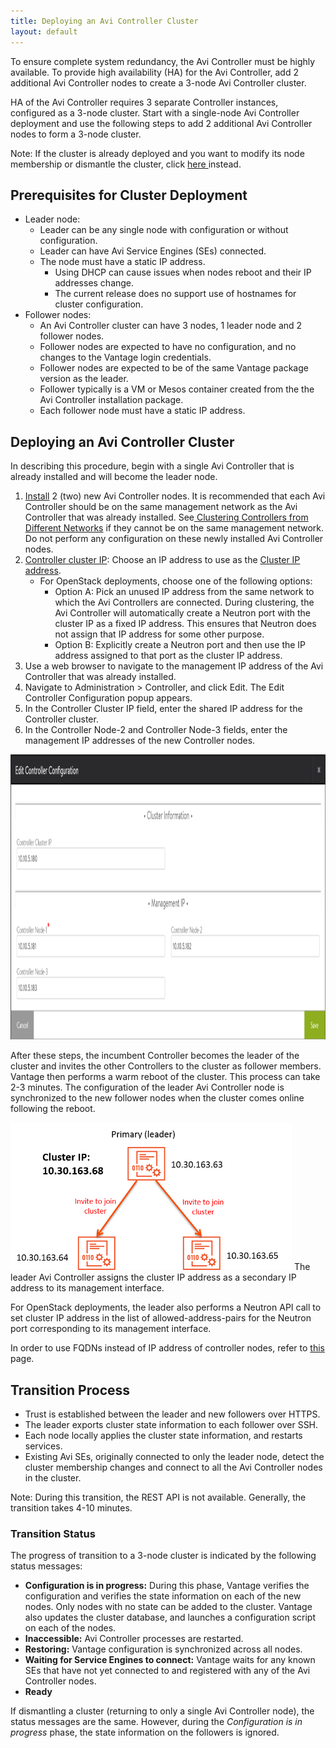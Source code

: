 ```yaml
---
title: Deploying an Avi Controller Cluster
layout: default
---
```

To ensure complete system redundancy, the Avi Controller must be highly available. To provide high availability (HA) for the Avi Controller, add 2 additional Avi Controller nodes to create a 3-node Avi Controller cluster.

HA of the Avi Controller requires 3 separate Controller instances, configured as a 3-node cluster. Start with a single-node Avi Controller deployment and use the following steps to add 2 additional Avi Controller nodes to form a 3-node cluster.

Note: If the cluster is already deployed and you want to modify its node membership or dismantle the cluster, click <a href="/docs/16.2.2/changing-avi-controller-cluster-configuration">here </a>instead.

## Prerequisites for Cluster Deployment

* Leader node:  
    * Leader can be any single node with configuration or without configuration.
    * Leader can have Avi Service Engines (SEs) connected.
    * The node must have a static IP address.  
        * Using DHCP can cause issues when nodes reboot and their IP addresses change.
        * The current release does no support use of hostnames for cluster configuration.
* Follower nodes:  
    * An Avi Controller cluster can have 3 nodes, 1 leader node and 2 follower nodes.
    * Follower nodes are expected to have no configuration, and no changes to the Vantage login credentials.
    * Follower nodes are expected to be of the same Vantage package version as the leader.
    * Follower typically is a VM or Mesos container created from the the Avi Controller installation package.
    * Each follower node must have a static IP address. 

## Deploying an Avi Controller Cluster

In describing this procedure, begin with a single Avi Controller that is already installed and will become the leader node.
<ol> 
 <li><a href="/docs/16.2.2/installation-guides/">Install</a> 2 (two) new Avi Controller nodes. It is recommended that each Avi Controller should be on the same management network as the Avi Controller that was already installed. See<a href="/docs/16.2.2/clustering-controllers-from-different-networks"> Clustering Controllers from Different Networks</a> if they cannot be on the same management network. Do not perform any configuration on these newly installed Avi Controller nodes.</li> 
 <li><a href="/docs/16.2.2/controller-cluster-ip">Controller cluster IP</a>: Choose an IP address to use as the <a href="/docs/16.2.2/controller-cluster-ip">Cluster IP address</a>. 
  <ul> 
   <li>For OpenStack deployments, choose one of the following options: 
    <ul> 
     <li>Option A: Pick an unused IP address from the same network to which the Avi Controllers are connected. During clustering, the Avi Controller will automatically create a Neutron port with the cluster IP as a fixed IP address. This ensures that Neutron does not assign that IP address for some other purpose.</li> 
     <li>Option B: Explicitly create a Neutron port and then use the IP address assigned to that port as the cluster IP address.</li> 
    </ul> </li> 
  </ul> </li> 
 <li>Use a web browser to navigate to the management IP address of the Avi Controller that was already installed.</li> 
 <li>Navigate to Administration &gt; Controller, and click Edit. The Edit Controller Configuration popup appears.</li> 
 <li>In the Controller Cluster IP field, enter the shared IP address for the Controller cluster.</li> 
 <li>In the Controller Node-2 and Controller Node-3 fields, enter the management IP addresses of the new Controller nodes.</li> 
</ol> 

<a href="img/cluster-config-example.png"><img class="alignnone size-full wp-image-10604" src="img/cluster-config-example.png" alt="cluster-config-example" width="1140" height="456"></a>

After these steps, the incumbent Controller becomes the leader of the cluster and invites the other Controllers to the cluster as follower members. Vantage then performs a warm reboot of the cluster. This process can take 2-3 minutes. The configuration of the leader Avi Controller node is synchronized to the new follower nodes when the cluster comes online following the reboot.

<a href="img/admin-ctlr-cluster-topo-small-1.png"><img class="alignnone size-full wp-image-5396" src="img/admin-ctlr-cluster-topo-small-1.png" alt="admin-ctlr-cluster-topo-small" width="450" height="236"></a>
The leader Avi Controller assigns the cluster IP address as a secondary IP address to its management interface.  

 

For OpenStack deployments, the leader also performs a Neutron API call to set cluster IP address in the list of allowed-address-pairs for the Neutron port corresponding to its management interface.  

In order to use FQDNs instead of IP address of controller nodes, refer to <a href="/cluster-configuration-with-fqdn/">this</a> page. 

<a name="cluster-transition-process"></a>

## Transition Process

* Trust is established between the leader and new followers over HTTPS.
* The leader exports cluster state information to each follower over SSH.
* Each node locally applies the cluster state information, and restarts services.
* Existing Avi SEs, originally connected to only the leader node, detect the cluster membership changes and connect to all the Avi Controller nodes in the cluster. 

Note: During this transition, the REST API is not available. Generally, the transition takes 4-10 minutes.

### Transition Status

The progress of transition to a 3-node cluster is indicated by the following status messages:

* **Configuration is in progress:** During this phase, Vantage verifies the configuration and verifies the state information on each of the new nodes. Only nodes with no state can be added to the cluster. Vantage also updates the cluster database, and launches a configuration script on each of the nodes.
* **Inaccessible:** Avi Controller processes are restarted.
* **Restoring:** Vantage configuration is synchronized across all nodes.
* **Waiting for Service Engines to connect:** Vantage waits for any known SEs that have not yet connected to and registered with any of the Avi Controller nodes.
* **Ready** 

If dismantling a cluster (returning to only a single Avi Controller node), the status messages are the same. However, during the *Configuration is in progress* phase, the state information on the followers is ignored.

